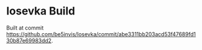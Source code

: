 # Iosevka Build

Built at commit  https://github.com/be5invis/Iosevka/commit/abe3311bb203acd53f47689fd130b87e69983dd2.
